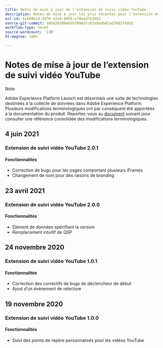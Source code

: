 ```yaml
---
title: Notes de mise à jour de l’extension de suivi vidéo YouTube
description: Notes de mise à jour les plus récentes pour lʼextension de balise de suivi vidéo YouTube dans Adobe Experience Platform.
exl-id: 5c680b1d-3970-42ed-9956-e78ead7b3662
source-git-commit: a8b0282004dd57096dfc63a9adb82ad70d37495d
workflow-type: tm+mt
source-wordcount: '130'
ht-degree: 100%

---
```


# Notes de mise à jour de l’extension de suivi vidéo YouTube

>[!NOTE]
>
>Adobe Experience Platform Launch est désormais une suite de technologies destinées à la collecte de données dans Adobe Experience Platform. Plusieurs modifications terminologiques ont par conséquent été apportées à la documentation du produit. Reportez-vous au [document](../../../term-updates.md) suivant pour consulter une référence consolidée des modifications terminologiques.

## 4 juin 2021

### Extension de suivi vidéo YouTube 2.0.1

#### Fonctionnalités

* Correction de bugs pour les pages comportant plusieurs iFrames
* Changement de nom pour des raisons de branding

## 23 avril 2021

### Extension de suivi vidéo YouTube 2.0.0

#### Fonctionnalités

* Élément de données spécifiant la version
* Remplacement intuitif de QSP

## 24 novembre 2020

### Extension de suivi vidéo YouTube 1.0.1

#### Fonctionnalités

* Correction des correctifs de bugs de déclencheur de début
* Ajout d’un événement de relecture

## 19 novembre 2020

### Extension de suivi vidéo YouTube 1.0.0

#### Fonctionnalités

* Suivi des points de repère personnalisés pour les vidéos YouTube
